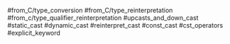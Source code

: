 #from_C/type_conversion 
#from_C/type_reinterpretation
#from_c/type_qualifier_reinterpretation
#upcasts_and_down_cast
#static_cast
#dynamic_cast
#reinterpret_cast
#const_cast
#cst_operators
#explicit_keyword